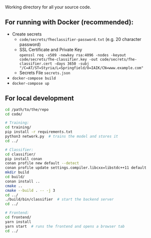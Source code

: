 Working directory for all your source code.

## For running with Docker (recommended):

- Create secrets
  - `code/secrets/fheclassifier-password.txt` (e.g. 20 character password)
  - SSL Certificate and Private Key  
    `openssl req -x509 -newkey rsa:4096 -nodes -keyout code/secrets/fhe-classifier.key -out code/secrets/fhe-classifier.cert -days 3650 -subj "/C=AT/ST=Styria/L=Springfield/O=IAIK/CN=www.example.com"`
  - Secrets File `secrets.json`
- `docker-compose build`
- `docker-compose up`

## For local development

```bash
cd /path/to/the/repo
cd code/

# Training:
cd training/
pip install -r requirements.txt
python3 network.py  # trains the model and stores it
cd ../

# Classifier:
cd classifier/
pip install conan
conan profile new default --detect
conan profile update settings.compiler.libcxx=libstdc++11 default
mkdir build
cd build/
conan install ..
cmake ..
cmake --build . -- -j 3
cd ../
./build/bin/classifier  # start the backend server
cd ../

# Frontend:
cd frontend/
yarn install
yarn start  # runs the frontend and opens a browser tab
cd ../
```
